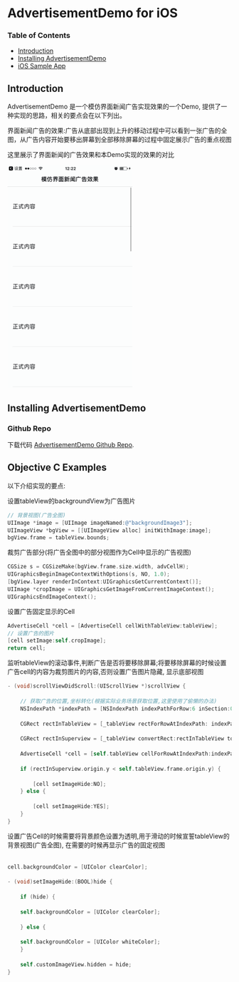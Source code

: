 # AdvertisementDemo  for iOS 

### Table of Contents
- [Introduction](#introduction)
- [Installing AdvertisementDemo](#installing-AdvertisementDemo)
- [iOS Sample App](#ios-sample-app)

## Introduction

AdvertisementDemo 是一个模仿界面新闻广告实现效果的一个Demo, 提供了一种实现的思路，相关的要点会在以下列出。

界面新闻广告的效果:广告从底部出现到上升的移动过程中可以看到一张广告的全图，从广告内容开始要移出屏幕到全部移除屏幕的过程中固定展示广告的重点视图

这里展示了界面新闻的广告效果和本Demo实现的效果的对比

<!--![Example1](_Gifs/Examples1.gif)-->
![Example2](_Gifs/demo.gif)

## Installing AdvertisementDemo

### Github Repo

下载代码 [AdvertisementDemo Github Repo](https://github.com/yuhengZhu/AdvertisementDemo/).

## Objective C Examples

以下介绍实现的要点:

设置tableView的backgroundView为广告图片

```objective-c
// 背景视图(广告全图)
UIImage *image = [UIImage imageNamed:@"backgroundImage3"];
UIImageView *bgView = [[UIImageView alloc] initWithImage:image];
bgView.frame = tableView.bounds;
```

裁剪广告部分(将广告全图中的部分视图作为Cell中显示的广告视图)

```objective-c
CGSize s = CGSizeMake(bgView.frame.size.width, advCellH);
UIGraphicsBeginImageContextWithOptions(s, NO, 1.0);
[bgView.layer renderInContext:UIGraphicsGetCurrentContext()];
UIImage *cropImage = UIGraphicsGetImageFromCurrentImageContext();
UIGraphicsEndImageContext();
```

设置广告固定显示的Cell

```objective-c
AdvertiseCell *cell = [AdvertiseCell cellWithTableView:tableView];
// 设置广告的图片
[cell setImage:self.cropImage];
return cell;
```

监听tableView的滚动事件,判断广告是否将要移除屏幕;将要移除屏幕的时候设置广告cell的内容为裁剪图片的内容,否则设置广告图片隐藏, 显示底部视图

```objective-c
- (void)scrollViewDidScroll:(UIScrollView *)scrollView {

    // 获取广告的位置,坐标转化(根据实际业务场景获取位置,这里使用了偷懒的办法)
    NSIndexPath *indexPath = [NSIndexPath indexPathForRow:6 inSection:0];

    CGRect rectInTableView = [_tableView rectForRowAtIndexPath: indexPath];

    CGRect rectInSuperview = [_tableView convertRect:rectInTableView toView:[_tableView superview]];

    AdvertiseCell *cell = [self.tableView cellForRowAtIndexPath:indexPath];

    if (rectInSuperview.origin.y < self.tableView.frame.origin.y) {

        [cell setImageHide:NO];
    } else {
    
        [cell setImageHide:YES];
    }
}
```

设置广告Cell的时候需要将背景颜色设置为透明,用于滑动的时候宣誓tableView的背景视图(广告全图), 在需要的时候再显示广告的固定视图

```objective-c

cell.backgroundColor = [UIColor clearColor];

- (void)setImageHide:(BOOL)hide {

    if (hide) {

    self.backgroundColor = [UIColor clearColor];

    } else {

    self.backgroundColor = [UIColor whiteColor];
    }

    self.customImageView.hidden = hide;
}

```
